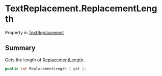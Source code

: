 # TextReplacement.ReplacementLength

Property in [TextReplacement](/api/csharp/yarn.compiler.upgrader.textreplacement.md)

## Summary


Gets the length of  <a href="yarn.compiler.upgrader.textreplacement.replacementlength.md">ReplacementLength</a> .


```csharp
public int ReplacementLength { get };
```


